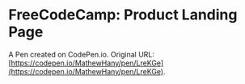 # FreeCodeCamp: Product Landing Page

A Pen created on CodePen.io. Original URL: [https://codepen.io/MathewHany/pen/LreKGe](https://codepen.io/MathewHany/pen/LreKGe).

